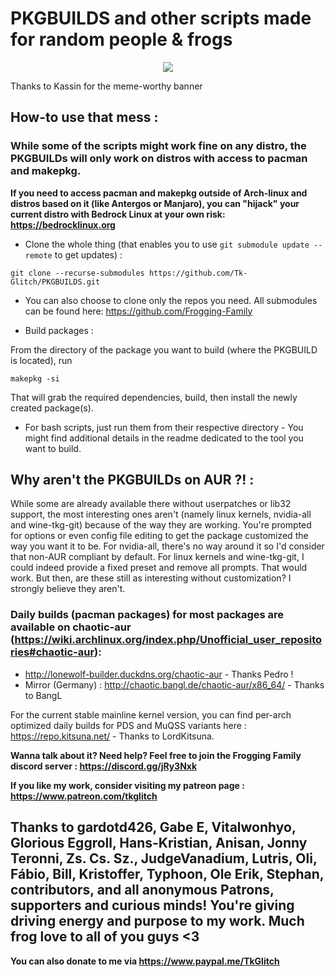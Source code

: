 # PKGBUILDS and other scripts made for random people & frogs

<p align="center">
  <img src="https://cdn.discordapp.com/attachments/472158720399245323/501778941913202708/tkgfrogu.png">
</p>
Thanks to Kassin for the meme-worthy banner

## How-to use that mess :

### While some of the scripts might work fine on any distro, the PKGBUILDs will only work on distros with access to pacman and makepkg.
**If you need to access pacman and makepkg outside of Arch-linux and distros based on it (like Antergos or Manjaro), you can "hijack" your current distro with Bedrock Linux at your own risk: https://bedrocklinux.org**  

 * Clone the whole thing (that enables you to use `git submodule update --remote` to get updates) :
```
git clone --recurse-submodules https://github.com/Tk-Glitch/PKGBUILDS.git
```

 * You can also choose to clone only the repos you need. All submodules can be found here: https://github.com/Frogging-Family

 * Build packages :

From the directory of the package you want to build (where the PKGBUILD is located), run
```
makepkg -si
```
That will grab the required dependencies, build, then install the newly created package(s).


 * For bash scripts, just run them from their respective directory - You might find additional details in the readme dedicated to the tool you want to build.


## Why aren't the PKGBUILDs on AUR ?! :

While some are already available there without userpatches or lib32 support, the most interesting ones aren't (namely linux kernels, nvidia-all and wine-tkg-git) because of the way they are working. You're prompted for options or even config file editing to get the package customized the way you want it to be. For nvidia-all, there's no way around it so I'd consider that non-AUR compliant by default. For linux kernels and wine-tkg-git, I could indeed provide a fixed preset and remove all prompts. That would work. But then, are these still as interesting without customization? I strongly believe they aren't.


### Daily builds (pacman packages) for most packages are available on chaotic-aur (https://wiki.archlinux.org/index.php/Unofficial_user_repositories#chaotic-aur):
- http://lonewolf-builder.duckdns.org/chaotic-aur - Thanks Pedro !
- Mirror (Germany) : http://chaotic.bangl.de/chaotic-aur/x86_64/ - Thanks to BangL

For the current stable mainline kernel version, you can find per-arch optimized daily builds for PDS and MuQSS variants here : https://repo.kitsuna.net/ - Thanks to LordKitsuna.

**Wanna talk about it? Need help? Feel free to join the Frogging Family discord server : https://discord.gg/jRy3Nxk**

**If you like my work, consider visiting my patreon page : https://www.patreon.com/tkglitch**

## Thanks to gardotd426, Gabe E, Vitalwonhyo, Glorious Eggroll, Hans-Kristian, Anisan, Jonny Teronni, Zs. Cs. Sz., JudgeVanadium, Lutris, Oli, Fábio, Bill, Kristoffer, Typhoon, Ole Erik, Stephan, contributors, and all anonymous Patrons, supporters and curious minds! You're giving driving energy and purpose to my work. Much frog love to all of you guys <3


**You can also donate to me via https://www.paypal.me/TkGlitch**
